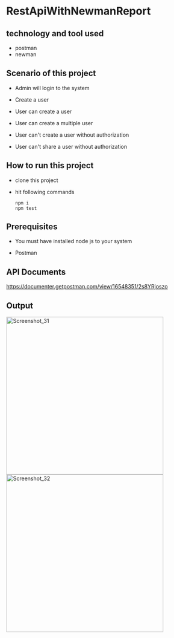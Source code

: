 # RestApiWithNewmanReport

## technology and tool used
- postman
- newman

## Scenario of this project

- Admin will login to the system

- Create a user

- User can create a user

- User can create a multiple user

- User can't create a user without authorization

- User can't share a user without authorization

## How to run this project

- clone this project

- hit following commands
      
      npm i
      npm test
      
## Prerequisites
- You must have installed node js to your system

- Postman

## API Documents

https://documenter.getpostman.com/view/16548351/2s8YRjoszo  

## Output
<img width="417" alt="Screenshot_31" src="https://user-images.githubusercontent.com/78067017/199225624-21fa8f28-e184-4aa0-aaa1-e76735c79ca4.png">
<img width="417" alt="Screenshot_32" src="https://user-images.githubusercontent.com/78067017/199225634-6e18b161-7075-4b70-ba3b-2a4408876762.png">
